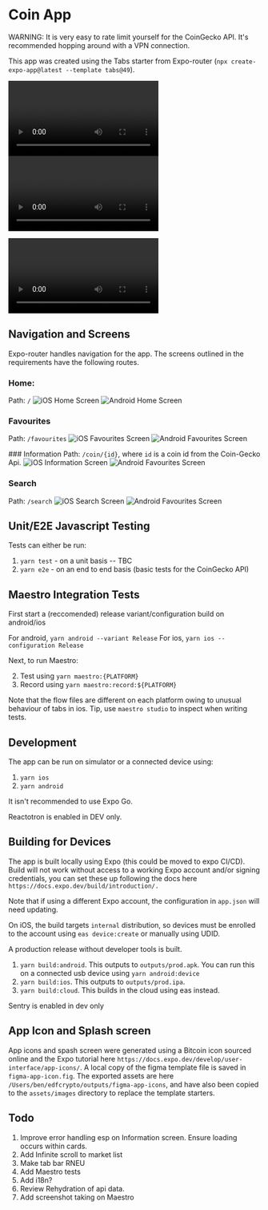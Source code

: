 # Coin App

WARNING: It is very easy to rate limit yourself for the CoinGecko API. It's recommended hopping around with a VPN connection.


This app was created using the Tabs starter from Expo-router (`npx create-expo-app@latest --template tabs@49`).

![iOS Home Screen](./outputs/maestro_recordings/android.mp4)
![iOS Home Screen](./outputs/maestro_recordings/ios.mp4)

<video src='./outputs/maestro_recordings/ios.mp4' controls="controls" style="max-width: 730px;">
</video>

## Navigation and Screens

Expo-router handles navigation for the app. The screens outlined in the requirements have the following routes.

### Home:

Path: `/`
![iOS Home Screen](./outputs/ios_screenshots/home.png)
![Android Home Screen](./outputs/android_screenshots/home.png)

### Favourites

Path: `/favourites`
![iOS Favourites Screen](./outputs/ios_screenshots/favourites.png)
![Android Favourites Screen](./outputs/android_screenshots/favourites.png)

### Information
Path: `/coin/{id}`, where `id` is a coin id from the Coin-Gecko Api.
![iOS Information Screen](./outputs/ios_screenshots/information.png)
![Android Favourites Screen](./outputs/android_screenshots/information.png)

### Search

Path: `/search`
![iOS Search Screen](./outputs/ios_screenshots/search.png)
![Android Favourites Screen](./outputs/android_screenshots/search.png)

## Unit/E2E Javascript Testing

Tests can either be run:

1. `yarn test` - on a unit basis -- TBC
2. `yarn e2e` - on an end to end basis (basic tests for the CoinGecko API)

## Maestro Integration Tests

First start a (reccomended) release variant/configuration build on android/ios

For android, `yarn android --variant Release`
For ios, `yarn ios --configuration Release`

Next, to run Maestro:

2. Test using `yarn maestro:{PLATFORM}`
3. Record using `yarn maestro:record:${PLATFORM}`

Note that the flow files are different on each platform owing to unusual behaviour of tabs in ios. Tip, use `maestro studio` to inspect when writing tests.


## Development

The app can be run on simulator or a connected device using:

1. `yarn ios`
2. `yarn android`

It isn't recommended to use Expo Go.

Reactotron is enabled in DEV only.

## Building for Devices

The app is built locally using Expo (this could be moved to expo CI/CD). Build will not work without access to a working Expo account and/or signing credentials, you can set these up following the docs here `https://docs.expo.dev/build/introduction/.` 

Note that if using a different Expo account, the configuration in `app.json` will need updating.

On iOS, the build targets `internal` distribution, so devices must be enrolled to the account using `eas device:create` or manually using UDID.

A production release without developer tools is built.

1. `yarn build:android`. This outputs to `outputs/prod.apk`. You can run this on a connected usb device using `yarn android:device`
2. `yarn build:ios`. This outputs to `outputs/prod.ipa`.
3. `yarn build:cloud`. This builds in the cloud using eas instead.

Sentry is enabled in dev only

## App Icon and Splash screen

App icons and spash screen were generated using a Bitcoin icon sourced online and the Expo tutorial here `https://docs.expo.dev/develop/user-interface/app-icons/`.
A local copy of the figma template file is saved in `figma-app-icon.fig`. The exported assets are here `/Users/ben/edfcrypto/outputs/figma-app-icons`, and have also been copied to the `assets/images` directory to replace the template starters.

## Todo
1. Improve error handling esp on Information screen. Ensure loading occurs within cards.
3. Add Infinite scroll to market list
5. Make tab bar RNEU
6. Add Maestro tests
7. Add i18n?
10. Review Rehydration of api data.
11. Add screenshot taking on Maestro
